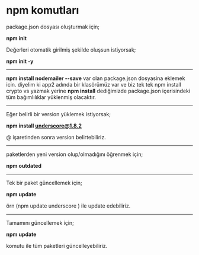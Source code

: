 

<h1> npm komutları </h1>



package.json dosyası oluşturmak için;

**npm init**

Değerleri otomatik girilmiş şekilde oluşsun istiyorsak;

**npm init -y**

<hr>

**npm install nodemailer --save**
var olan package.json dosyasina eklemek icin.
diyelim ki app2 adında bir klasörümüz var ve biz tek tek npm install crypto vs yazmak yerine
**npm install**
dediğimizde package.json 
içerisindeki tüm bağımlılıklar yüklenmiş olacaktır.

<hr>

Eğer belirli bir version yüklemek istiyorsak;

 **npm install underscore@1.8.2**

@ işaretinden sonra version belirtebiliriz.

<hr>

paketlerden yeni version olup/olmadığını öğrenmek için;

**npm outdated**

<hr>

Tek bir paket güncellemek için;

**npm update <packagename>**

örn (npm update underscore ) ile update edebiliriz.

<hr>

Tamamını güncellemek için;

**npm update**

komutu ile tüm paketleri güncelleyebiliriz.

